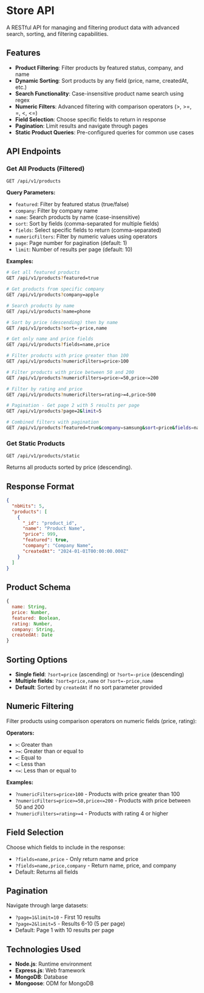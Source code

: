 # Store API

A RESTful API for managing and filtering product data with advanced search, sorting, and filtering capabilities.

## Features

- **Product Filtering**: Filter products by featured status, company, and name
- **Dynamic Sorting**: Sort products by any field (price, name, createdAt, etc.)
- **Search Functionality**: Case-insensitive product name search using regex
- **Numeric Filters**: Advanced filtering with comparison operators (>, >=, =, <, <=)
- **Field Selection**: Choose specific fields to return in response
- **Pagination**: Limit results and navigate through pages
- **Static Product Queries**: Pre-configured queries for common use cases


## API Endpoints

### Get All Products (Filtered)
```
GET /api/v1/products
```

**Query Parameters:**
- `featured`: Filter by featured status (true/false)
- `company`: Filter by company name
- `name`: Search products by name (case-insensitive)
- `sort`: Sort by fields (comma-separated for multiple fields)
- `fields`: Select specific fields to return (comma-separated)
- `numericFilters`: Filter by numeric values using operators
- `page`: Page number for pagination (default: 1)
- `limit`: Number of results per page (default: 10)

**Examples:**
```bash
# Get all featured products
GET /api/v1/products?featured=true

# Get products from specific company
GET /api/v1/products?company=apple

# Search products by name
GET /api/v1/products?name=phone

# Sort by price (descending) then by name
GET /api/v1/products?sort=-price,name

# Get only name and price fields
GET /api/v1/products?fields=name,price

# Filter products with price greater than 100
GET /api/v1/products?numericFilters=price>100

# Filter products with price between 50 and 200
GET /api/v1/products?numericFilters=price>=50,price<=200

# Filter by rating and price
GET /api/v1/products?numericFilters=rating>=4,price<500

# Pagination - Get page 2 with 5 results per page
GET /api/v1/products?page=2&limit=5

# Combined filters with pagination
GET /api/v1/products?featured=true&company=samsung&sort=price&fields=name,price&page=1&limit=10
```

### Get Static Products
```
GET /api/v1/products/static
```
Returns all products sorted by price (descending).

## Response Format

```json
{
  "nbHits": 5,
  "products": [
    {
      "_id": "product_id",
      "name": "Product Name",
      "price": 999,
      "featured": true,
      "company": "Company Name",
      "createdAt": "2024-01-01T00:00:00.000Z"
    }
  ]
}
```

## Product Schema

```javascript
{
  name: String,
  price: Number,
  featured: Boolean,
  rating: Number,
  company: String,
  createdAt: Date
}
```

## Sorting Options

- **Single field**: `?sort=price` (ascending) or `?sort=-price` (descending)
- **Multiple fields**: `?sort=price,name` or `?sort=-price,name`
- **Default**: Sorted by `createdAt` if no sort parameter provided

## Numeric Filtering

Filter products using comparison operators on numeric fields (price, rating):

**Operators:**
- `>`: Greater than
- `>=`: Greater than or equal to
- `=`: Equal to
- `<`: Less than
- `<=`: Less than or equal to

**Examples:**
- `?numericFilters=price>100` - Products with price greater than 100
- `?numericFilters=price>=50,price<=200` - Products with price between 50 and 200
- `?numericFilters=rating>=4` - Products with rating 4 or higher

## Field Selection

Choose which fields to include in the response:
- `?fields=name,price` - Only return name and price
- `?fields=name,price,company` - Return name, price, and company
- Default: Returns all fields

## Pagination

Navigate through large datasets:
- `?page=1&limit=10` - First 10 results
- `?page=2&limit=5` - Results 6-10 (5 per page)
- Default: Page 1 with 10 results per page

## Technologies Used

- **Node.js**: Runtime environment
- **Express.js**: Web framework
- **MongoDB**: Database
- **Mongoose**: ODM for MongoDB